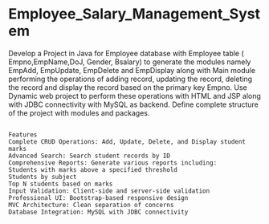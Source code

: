 # Employee_Salary_Management_System

Develop a Project in Java for Employee database with Employee table ( Empno,EmpName,DoJ, Gender, Bsalary) to generate the modules namely EmpAdd, EmpUpdate, EmpDelete and EmpDisplay along with Main module performing the operations of adding record, updating the record, deleting the record and display the record based on the primary key Empno. Use Dynamic web project to perform these operations with HTML and JSP along with JDBC
connectivity with MySQL as backend. Define complete structure of the project with modules and packages.

```````````````````````````````````````````````````````````````````````````````````````````````````````````````````````````````````````````````````````````````````````````````````````````````````````````````````````

Features
Complete CRUD Operations: Add, Update, Delete, and Display student marks
Advanced Search: Search student records by ID
Comprehensive Reports: Generate various reports including:
Students with marks above a specified threshold
Students by subject
Top N students based on marks
Input Validation: Client-side and server-side validation
Professional UI: Bootstrap-based responsive design
MVC Architecture: Clean separation of concerns
Database Integration: MySQL with JDBC connectivity

